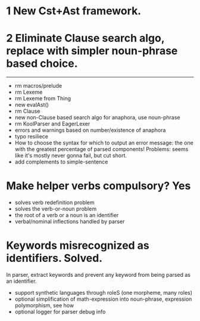 
# 1 New Cst+Ast framework.
# 2 Eliminate Clause search algo, replace with simpler noun-phrase based choice.

-----

* rm macros/prelude 
* rm Lexeme
* rm Lexeme from Thing
* new evalAst()
* rm Clause
* new non-Clause based search algo for anaphora, use noun-phrase
* rm KoolParser and EagerLexer
* errors and warnings based on number/existence of anaphora
* typo resiliece
* How to choose the syntax for which to output an error message: the one with the greatest percentage of parsed components! Problems: seems like it's mostly never gonna fail, but cut short.
* add complements to simple-sentence


# Make helper verbs compulsory? Yes
* solves verb redefinition problem
* solves the verb-or-noun problem
* the root of a verb or a noun is an identifier
* verbal/nominal inflections handled by parser

# Keywords misrecognized as identifiers. Solved.
In parser, extract keywords and prevent any keyword from being parsed as an identifier.

* support synthetic languages through roleS (one morpheme, many roles)
* optional simplification of math-expression into noun-phrase, expression polymorphism, see how
* optional logger for parser debug info

